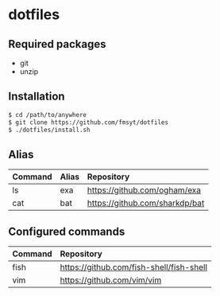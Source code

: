 # dotfiles

## Required packages

- git
- unzip

## Installation

```bash
$ cd /path/to/anywhere
$ git clone https://github.com/fmsyt/dotfiles
$ ./dotfiles/install.sh
```

## Alias

| Command | Alias | Repository |
|:------- |:------|:-----------|
| ls      | exa   |<https://github.com/ogham/exa>|
| cat     | bat   |<https://github.com/sharkdp/bat>|


## Configured commands

| Command | Repository |
|:--------|:-----------|
| fish    |<https://github.com/fish-shell/fish-shell>|
| vim     |<https://github.com/vim/vim>|
